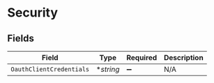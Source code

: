 # Security


## Fields

| Field                    | Type                     | Required                 | Description              |
| ------------------------ | ------------------------ | ------------------------ | ------------------------ |
| `OauthClientCredentials` | **string*                | :heavy_minus_sign:       | N/A                      |